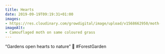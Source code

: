 ```yaml
---
title: Hearts
date: 2019-09-19T09:19:31+01:00
images: 
- https://res.cloudinary.com/growdigital/image/upload/v1568662950/moth-31BDC01C.jpg
imageAlt: 
- Camouflaged moth on same coloured grass
---
```


“Gardens open hearts to nature” 💚 #ForestGarden
